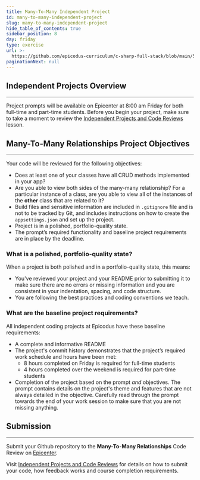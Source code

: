 ```yaml
---
title: Many-To-Many Independent Project
id: many-to-many-independent-project
slug: many-to-many-independent-project
hide_table_of_contents: true
sidebar_position: 8
day: friday
type: exercise
url: >-
  https://github.com/epicodus-curriculum/c-sharp-full-stack/blob/main/5a_many_to_many_databases_independent_project.md
paginationNext: null
---
```


## Independent Projects Overview
---

Project prompts will be available on Epicenter at 8:00 am Friday for both full-time and part-time students. Before you begin your project, make sure to take a moment to review the [Independent Projects and Code Reviews](https://new.learnhowtoprogram.com/pre-work/getting-started-at-epicodus/independent-projects-and-code-reviews) lesson.

## Many-To-Many Relationships Project Objectives
---

Your code will be reviewed for the following objectives:

* Does at least one of your classes have all CRUD methods implemented in your app?
* Are you able to view both sides of the many-many relationship? For a particular instance of a class, are you able to view all of the instances of the **other** class that are related to it?
* Build files and sensitive information are included in `.gitignore` file and is not to be tracked by Git, and includes instructions on how to create the `appsettings.json` and set up the project.
* Project is in a polished, portfolio-quality state.
* The prompt’s required functionality and baseline project requirements are in place by the deadline.

### What is a polished, portfolio-quality state?
When a project is both polished and in a portfolio-quality state, this means:

* You've reviewed your project and your README prior to submitting it to make sure there are no errors or missing information and you are consistent in your indentation, spacing, and code structure. 
* You are following the best practices and coding conventions we teach.

### What are the baseline project requirements?
All independent coding projects at Epicodus have these baseline requirements:

* A complete and informative README
* The project's commit history demonstrates that the project’s required work schedule and hours have been met:
  * 8 hours completed on Friday is required for full-time students
  * 4 hours completed over the weekend is required for part-time students
* Completion of the project based on the prompt _and_ objectives. The prompt contains details on the project's theme and features that are not always detailed in the objective. Carefully read through the prompt towards the end of your work session to make sure that you are not missing anything.

## Submission
---

Submit your Github repository to the **Many-To-Many Relationships** Code Review on [Epicenter](https://epicenter.epicodus.com).

Visit [Independent Projects and Code Reviews](https://new.learnhowtoprogram.com/pre-work/getting-started-at-epicodus/independent-projects-and-code-reviews) for details on how to submit your code, how feedback works and course completion requirements.
